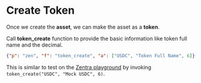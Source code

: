 # Create Token

Once we create the **asset**, we can make the asset as a **token**.&#x20;

Call **token\_create** function to provide the basic information like token full name and the decimal.

```json
{"p": "zen", "f": "token_create", "a": ["USDC", "Token Full Name", 6]}
```

This is similar to test on the [Zentra playground](https://playground.zentra.dev/) by invoking `token_create("USDC", "Mock USDC", 6)`.

